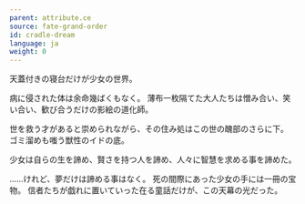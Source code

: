 ```yaml
---
parent: attribute.ce
source: fate-grand-order
id: cradle-dream
language: ja
weight: 0
---
```


天蓋付きの寝台だけが少女の世界。

病に侵された体は余命幾ばくもなく。
薄布一枚隔てた大人たちは憎み合い、笑い合い、歓び合うだけの影絵の道化師。

世を救う才があると崇められながら、その住み処はこの世の醜部のさらに下。
ゴミ溜めも嗤う獣性のイドの底。

少女は自らの生を諦め、賢さを持つ人を諦め、人々に智慧を求める事を諦めた。

……けれど、夢だけは諦める事はなく。
死の間際にあった少女の手には一冊の宝物。
信者たちが戯れに置いていった在る童話だけが、この天幕の光だった。
